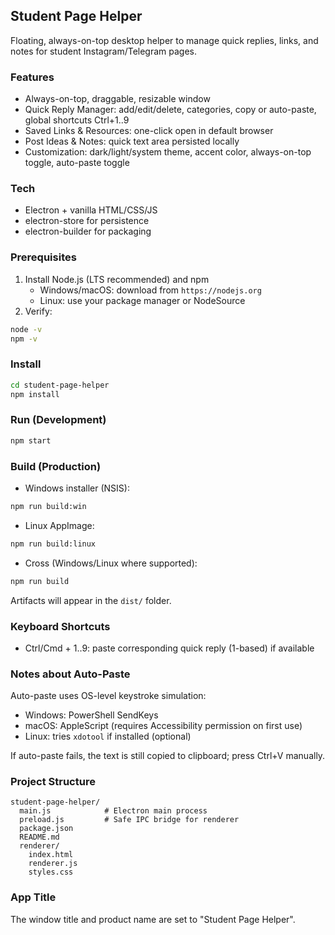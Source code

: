 ## Student Page Helper

Floating, always-on-top desktop helper to manage quick replies, links, and notes for student Instagram/Telegram pages.

### Features
- Always-on-top, draggable, resizable window
- Quick Reply Manager: add/edit/delete, categories, copy or auto-paste, global shortcuts Ctrl+1..9
- Saved Links & Resources: one-click open in default browser
- Post Ideas & Notes: quick text area persisted locally
- Customization: dark/light/system theme, accent color, always-on-top toggle, auto-paste toggle

### Tech
- Electron + vanilla HTML/CSS/JS
- electron-store for persistence
- electron-builder for packaging

### Prerequisites
1. Install Node.js (LTS recommended) and npm
   - Windows/macOS: download from `https://nodejs.org`
   - Linux: use your package manager or NodeSource
2. Verify:
```bash
node -v
npm -v
```

### Install
```bash
cd student-page-helper
npm install
```

### Run (Development)
```bash
npm start
```

### Build (Production)
- Windows installer (NSIS):
```bash
npm run build:win
```
- Linux AppImage:
```bash
npm run build:linux
```
- Cross (Windows/Linux where supported):
```bash
npm run build
```

Artifacts will appear in the `dist/` folder.

### Keyboard Shortcuts
- Ctrl/Cmd + 1..9: paste corresponding quick reply (1-based) if available

### Notes about Auto-Paste
Auto-paste uses OS-level keystroke simulation:
- Windows: PowerShell SendKeys
- macOS: AppleScript (requires Accessibility permission on first use)
- Linux: tries `xdotool` if installed (optional)

If auto-paste fails, the text is still copied to clipboard; press Ctrl+V manually.

### Project Structure
```
student-page-helper/
  main.js            # Electron main process
  preload.js         # Safe IPC bridge for renderer
  package.json
  README.md
  renderer/
    index.html
    renderer.js
    styles.css
```

### App Title
The window title and product name are set to "Student Page Helper".

